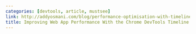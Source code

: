 ```yaml
---
categories: [devtools, article, mustsee]
link: http://addyosmani.com/blog/performance-optimisation-with-timeline-profiles/
title: Improving Web App Performance With the Chrome DevTools Timeline and Profiles
---
```

